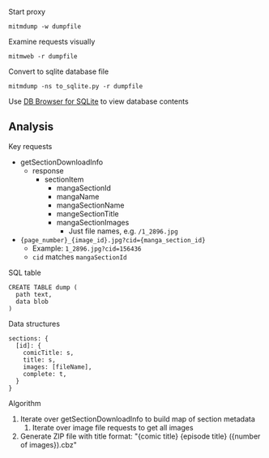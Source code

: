 Start proxy

    mitmdump -w dumpfile

Examine requests visually

    mitmweb -r dumpfile

Convert to sqlite database file

    mitmdump -ns to_sqlite.py -r dumpfile

Use [DB Browser for SQLite](https://sqlitebrowser.org/) to view database contents

## Analysis

Key requests

- getSectionDownloadInfo
  - response
    - sectionItem
      - mangaSectionId
      - mangaName
      - mangaSectionName
      - mangeSectionTitle
      - mangaSectionImages
        - Just file names, e.g. `/1_2896.jpg`
- `{page_number}_{image_id}.jpg?cid={manga_section_id}`
  - Example: `1_2896.jpg?cid=156436`
  - `cid` matches `mangaSectionId`

SQL table

```
CREATE TABLE dump (
  path text,
  data blob
)
```

Data structures

```
sections: {
  [id]: {
    comicTitle: s,
    title: s,
    images: [fileName],
    complete: t,
  }
}
```

Algorithm

1. Iterate over getSectionDownloadInfo to build map of section metadata
   1. Iterate over image file requests to get all images
1. Generate ZIP file with title format: "{comic title} {episode title} ({number of images}).cbz"
